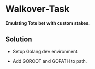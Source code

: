 # Walkover-Task
 
#### Emulating Tote bet with custom stakes.
 
## Solution
 
+  Setup Golang dev environment.

+  Add GOROOT and GOPATH to path.


 